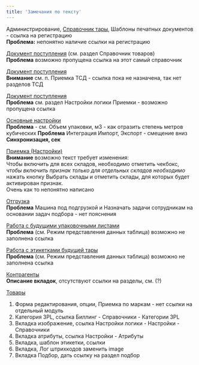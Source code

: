 ```yaml
---
title: 'Замечания по тексту'
---
```


Администрирование, [Справочник тары](../admin/control/tare.md#типы-тары), Шаблоны печатных документов - ссылка на регистрацию    
**Проблема:** непонятно наличие ссылки на регистрацию

[Документ поступления](../admin/control/documents/receipt.md#ввод-серийных-номеров) (см. раздел Справочник товаров)  
**Проблема** возможно пропущена ссылка на этот самый справочник

[Документ поступления](../admin/control/documents/receipt.md#ввод-серийных-номеров)  
**Внимание** см. п. Приемка ТСД - ссылка пока не назначена, так нет разделов ТСД

[Документ поступления](../admin/control/documents/receipt.md#вкладка-приемка)  
**Проблема** см. раздел Настройки логики Приемки - возможно пропущена ссылка

[Основные настройки](../admin/logics/settings.md)  
**Проблема** - см. Объем упаковки, м3 - как отразить степень метров кубических
**Проблема** Интеграция Импорт, Экспорт - смещение вниз **Синхронизация, сек**

[Приемка (Настройки)](../admin/logics/receipt.md)  
**Внимание** возможно текст требует изменения:  
Чтобы включить для всех складов, необходимо отметить чекбокс,
_чтобы включить признак только для отдельных складов необходимо_ нажать кнопку Выбрать склады и отметить склады, для которых будет активирован признак.  
Очень как то непонятно написано

[Отгрузка](../admin/logics/shipment.md)  
**Проблема** Машина под подгрузкой и Назначать задачи сотрудникам на основании задач подбора - нет пояснения

[Работа с будущими упаковочными листами](../admin/print/sheets.md)  
**Проблема** (см. Режим представления данных таблица) возможно не заполнена ссылка

[Работа с этикетками будущей тары](../admin/print/tare.md)  
**Проблема** (см. Режим представления данных таблица) возможно не заполнена ссылка

[Контрагенты](../manual/masterdata/legalentites.md)  
**Описание вкладок**, отсутствуют ссылки на разделы, см. (?)

[Товары](../manual/masterdata/goods/items.md)  
1. Форма редактирования, опции, Приемка по маркам - нет ссылки на отдельный модуль
2. Категория ЗPL, ссылка Биллинг - Справочники - Категории 3PL
3. Вкладка изображение, ссылка Настройки логики - Настройки - Справочники
4. Вкладка атрибуты, ссылка Настройки - Атрибуты
5. Вкладка, шаблон этикетки, ссылки
6. Вкладка, Лог штрихкодов заменить image
7. Вкладка Подбор, дать ссылку на раздел подбор









